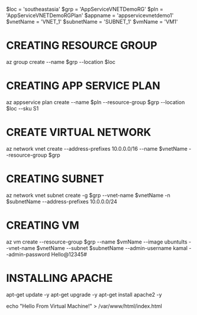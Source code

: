 $loc = 'southeastasia'
$grp = 'AppServiceVNETDemoRG'
$pln = 'AppServiceVNETDemoRGPlan'
$appname = 'appservicevnetdemo1'
$vnetName = 'VNET_1'
$subnetName = 'SUBNET_1'
$vmName = 'VM1'

# CREATING RESOURCE GROUP
az group create --name $grp --location $loc

# CREATING APP SERVICE PLAN
az appservice plan create --name $pln --resource-group $grp --location $loc --sku S1

# CREATE VIRTUAL NETWORK
az network vnet create --address-prefixes 10.0.0.0/16 --name $vnetName --resource-group $grp

# CREATING SUBNET
az network vnet subnet create -g $grp --vnet-name $vnetName -n $subnetName --address-prefixes 10.0.0.0/24

# CREATING VM
az vm create --resource-group $grp --name $vmName --image ubuntults --vnet-name $vnetName --subnet $subnetName --admin-username kamal --admin-password Hello@12345#

# INSTALLING APACHE
apt-get update -y
apt-get upgrade -y
apt-get install apache2 -y

echo "Hello From Virtual Machine!" > /var/www/html/index.html
